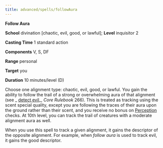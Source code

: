 ```yaml
---
title: advanced/spells/followAura
---
```

 **Follow Aura**

**School** divination [chaotic, evil, good, or lawful]; **Level** inquisitor 2

**Casting Time** 1 standard action

**Components** V, S, DF

**Range** personal

**Target** you

**Duration** 10 minutes/level (D)

Choose one alignment type: chaotic, evil, good, or lawful. You gain the ability to follow the trail of a strong or overwhelming aura of that alignment (see _ [detect evil](../../spells/detectEvil#_detect-evil)_, _Core Rulebook_ 266). This is treated as tracking using the scent special quality, except you are following the traces of their aura upon the ground rather than their scent, and you receive no bonus on [Perception](../../skills/perception#_perception) checks. At 10th level, you can track the trail of creatures with a moderate alignment aura as well.

When you use this spell to track a given alignment, it gains the descriptor of the opposite alignment. For example, when _follow aura_ is used to track evil, it gains the good descriptor.

